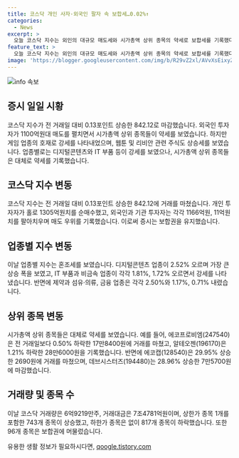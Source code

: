 ```yaml
---
title: 코스닥 개인 사자·외국인 팔자 속 보합세…0.02%↑
categories:
  - News
excerpt: >
  오늘 코스닥 지수는 외인의 대규모 매도세와 시가총액 상위 종목의 약세로 보합세를 기록했다. 게임 업종은 호재와 함께 강세를 보였으며, 웹툰 및 리비안 관련 주가 또한 상승했다. 업종별로는 디지털콘텐츠 및 IT 부품이 강세를 보였고, 시가총액 상위 종목들은 대체로 약세를 보였다. 이에 따라 코스닥 지수는 보합권에 머물렀으며, 거래량은 6억9219만주, 거래대금은 7조4781억원에 이르렀다.
feature_text: >
  오늘 코스닥 지수는 외인의 대규모 매도세와 시가총액 상위 종목의 약세로 보합세를 기록했다. 게임 업종은 호재와 함께 강세를 보였으며, 웹툰 및 리비안 관련 주가 또한 상승했다. 업종별로는 디지털콘텐츠 및 IT 부품이 강세를 보였고, 시가총액 상위 종목들은 대체로 약세를 보였다. 이에 따라 코스닥 지수는 보합권에 머물렀으며, 거래량은 6억9219만주, 거래대금은 7조4781억원에 이르렀다.
image: 'https://blogger.googleusercontent.com/img/b/R29vZ2xl/AVvXsEixyZcFfHzMRdzZMjFBmAUKJYCLCGyLL1o632UiGVXcaFdKo_bkvkuCioo0uUKlGfBVcT3P84aROyZIXSBEx3Aw5nCQ3pTgDom1WDC4m8eifvWiAmWEEVb4x6G_l8C0QH225ldMjyaFvpxGEBGNO37VmDTDMHGhJPq73UglMfDca1-0aw/s1600/blogspot.png'
---
```


<p><img src="https://blogger.googleusercontent.com/img/b/R29vZ2xl/AVvXsEixyZcFfHzMRdzZMjFBmAUKJYCLCGyLL1o632UiGVXcaFdKo_bkvkuCioo0uUKlGfBVcT3P84aROyZIXSBEx3Aw5nCQ3pTgDom1WDC4m8eifvWiAmWEEVb4x6G_l8C0QH225ldMjyaFvpxGEBGNO37VmDTDMHGhJPq73UglMfDca1-0aw/s1600/blogspot.png" alt="info 속보" /></p>

<h2 data-ke-size="size26">증시 일일 시황</h2>

<p data-ke-size="size16">코스닥 지수가 전 거래일 대비 0.13포인트 상승한 842.12로 마감했습니다. 외국인 투자자가 1100억원대 매도를 펼치면서 시가총액 상위 종목들이 약세를 보였습니다. 하지만 게임 업종의 호재로 강세를 나타내었으며, 웹툰 및 리비안 관련 주식도 상승세를 보였습니다. 업종별로는 디지털콘텐츠와 IT 부품 등이 강세를 보였으나, 시가총액 상위 종목들은 대체로 약세를 기록했습니다.</p>

<h2 data-ke-size="size26">코스닥 지수 변동</h2>

<p data-ke-size="size16">코스닥 지수는 전 거래일 대비 0.13포인트 상승한 842.12에 거래를 마쳤습니다. 개인 투자자가 홀로 1305억원치를 순매수했고, 외국인과 기관 투자자는 각각 1166억원, 11억원치를 팔아치우며 매도 우위를 기록했습니다. 이로써 증시는 보합권을 유지했습니다.</p>

<h2 data-ke-size="size26">업종별 지수 변동</h2>

<p data-ke-size="size16">이날 업종별 지수는 혼조세를 보였습니다. 디지털콘텐츠 업종이 2.52% 오르며 가장 큰 상승 폭을 보였고, IT 부품과 비금속 업종이 각각 1.81%, 1.72% 오르면서 강세를 나타냈습니다. 반면에 제약과 섬유·의류, 금융 업종은 각각 2.50%와 1.17%, 0.71% 내렸습니다.</p>

<h2 data-ke-size="size26">상위 종목 변동</h2>

<p data-ke-size="size16">시가총액 상위 종목들은 대체로 약세를 보였습니다. 예를 들어, 에코프로비엠(247540)은 전 거래일보다 0.50% 하락한 17만8400원에 거래를 마쳤고, 알테오젠(196170)은 1.21% 하락한 28만6000원을 기록했습니다. 반면에 에코캡(128540)은 29.95% 상승한 2690원에 거래를 마쳤으며, 데브시스터즈(194480)는 28.96% 상승한 7만5700원에 마감했습니다.</p>

<h2 data-ke-size="size26">거래량 및 종목 수</h2>

<p data-ke-size="size16">이날 코스닥 거래량은 6억9219만주, 거래대금은 7조4781억원이며, 상한가 종목 1개를 포함한 743개 종목이 상승했고, 하한가 종목은 없이 817개 종목이 하락했습니다. 또한 96개 종목은 보합권에 머물렀습니다.</p>
유용한 생활 정보가 필요하시다면, <a href="https://qoogle.tistory.com" rel="dofollow">qoogle.tistory.com</a>


